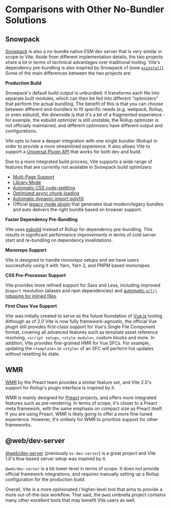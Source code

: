 # Comparisons with Other No-Bundler Solutions

## Snowpack

[Snowpack](https://www.snowpack.dev/) is also a no-bundle native ESM dev server that is very similar in scope to Vite. Aside from different implementation details, the two projects share a lot in terms of technical advantages over traditional tooling. Vite's dependency pre-bundling is also inspired by Snowpack v1 (now [`esinstall`](https://github.com/snowpackjs/snowpack/tree/main/esinstall)). Some of the main differences between the two projects are:

**Production Build**

Snowpack's default build output is unbundled: it transforms each file into separate built modules, which can then be fed into different "optimizers" that perform the actual bundling. The benefit of this is that you can choose between different end-bundlers to fit specific needs (e.g. webpack, Rollup, or even esbuild), the downside is that it's a bit of a fragmented experience - for example, the esbuild optimizer is still unstable, the Rollup optimizer is not officially maintained, and different optimizers have different output and configurations.

Vite opts to have a deeper integration with one single bundler (Rollup) in order to provide a more streamlined experience. It also allows Vite to support a [Universal Plugin API](./api-plugin) that works for both dev and build.

Due to a more integrated build process, Vite supports a wide range of features that are currently not available in Snowpack build optimizers:

- [Multi-Page Support](./build#multi-page-app)
- [Library Mode](./build#library-mode)
- [Automatic CSS code-splitting](./features#css-code-splitting)
- [Optimized async chunk loading](./features#async-chunk-loading-optimization)
- [Automatic dynamic import polyfill](./features#dynamic-import-polyfill)
- Official [legacy mode plugin](https://github.com/vitejs/vite/tree/main/packages/plugin-legacy) that generates dual modern/legacy bundles and auto delivers the right bundle based on browser support.

**Faster Dependency Pre-Bundling**

Vite uses [esbuild](https://esbuild.github.io/) instead of Rollup for dependency pre-bundling. This results in significant performance improvements in terms of cold server start and re-bundling on dependency invalidations.

**Monorepo Support**

Vite is designed to handle monorepo setups and we have users successfully using it with Yarn, Yarn 2, and PNPM based monorepos.

**CSS Pre-Processor Support**

Vite provides more refined support for Sass and Less, including improved `@import` resolution (aliases and npm dependencies) and [automatic `url()` rebasing for inlined files](./features#import-inlining-and-rebasing).

**First Class Vue Support**

Vite was initially created to serve as the future foundation of [Vue.js](https://vuejs.org/) tooling. Although as of 2.0 Vite is now fully framework-agnostic, the official Vue plugin still provides first-class support for Vue's Single File Component format, covering all advanced features such as template asset reference resolving, `<script setup>`, `<style module>`, custom blocks and more. In addition, Vite provides fine-grained HMR for Vue SFCs. For example, updating the `<template>` or `<style>` of an SFC will perform hot updates without resetting its state.

## WMR

[WMR](https://github.com/preactjs/wmr) by the Preact team provides a similar feature set, and Vite 2.0's support for Rollup's plugin interface is inspired by it.

WMR is mainly designed for [Preact](https://preactjs.com/) projects, and offers more integrated features such as pre-rendering. In terms of scope, it's closer to a Preact meta framework, with the same emphasis on compact size as Preact itself. If you are using Preact, WMR is likely going to offer a more fine-tuned experience. However, it's unlikely for WMR to prioritize support for other frameworks.

## @web/dev-server

[@web/dev-server](https://modern-web.dev/docs/dev-server/overview/) (previously `es-dev-server`) is a great project and Vite 1.0's Koa-based server setup was inspired by it.

`@web/dev-server` is a bit lower-level in terms of scope. It does not provide official framework integrations, and requires manually setting up a Rollup configuration for the production build.

Overall, Vite is a more opinionated / higher-level tool that aims to provide a more out-of-the-box workflow. That said, the `@web` umbrella project contains many other excellent tools that may benefit Vite users as well.
